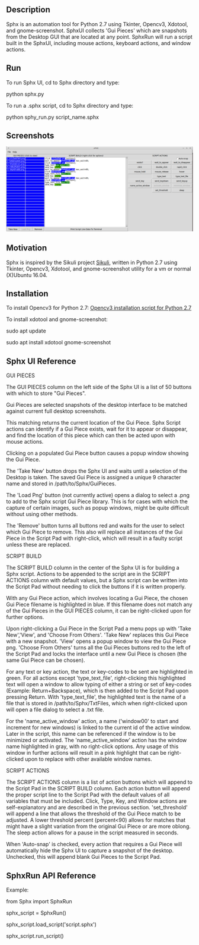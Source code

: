 ## Description

Sphx is an automation tool for Python 2.7 using Tkinter, Opencv3, Xdotool, and gnome-screenshot.
SphxUI collects 'Gui Pieces' which are snapshots from the Desktop GUI that are located at any point.
SphxRun will run a script built in the SphxUI, including mouse actions, keyboard actions, and window actions.


## Run

To run Sphx UI, cd to Sphx directory and type:

python sphx.py

To run a .sphx script, cd to Sphx directory and type:

python sphy_run.py script_name.sphx


## Screenshots

![Sphx Script Example](/Screenshots/gmail_login.png?raw=true "Screenshot 1")

## Motivation

Sphx is inspired by the Sikuli project [Sikuli](http://sikulix.com), written in Python 2.7 using Tkinter, Opencv3, Xdotool, and gnome-screenshot utility for a vm or normal (X)Ubuntu 16.04.

## Installation

To install Opencv3 for Python 2.7:
[Opencv3 installation script for Python 2.7](https://gist.github.com/sbrugman/f9d897f28e674f7a89bbf131e26b98b0)

To install xdotool and gnome-screenshot:

sudo apt update

sudo apt install xdotool gnome-screenshot

## Sphx UI Reference

GUI PIECES

The GUI PIECES column on the left side of the Sphx UI is a list of 50 buttons with which to store "Gui Pieces".

Gui Pieces are selected snapshots of the desktop interface to be matched against current full desktop screenshots.

This matching returns the current location of the Gui Piece. Sphx Script actions can identify if a Gui Piece exists, wait for it to appear or disappear, and find the location of this piece which can then be acted upon with mouse actions.

Clicking on a populated Gui Piece button causes a popup window showing the Gui Piece.

The 'Take New' button drops the Sphx UI and waits until a selection of the Desktop is taken. The saved Gui Piece is assigned a unique 9 character name and stored in /path/to/Sphx/GuiPieces.

The 'Load Png' button (not currently active) opens a dialog to select a .png to add to the Sphx script Gui Piece library. This is for cases with which the capture of certain images, such as popup windows, might be quite difficult without using other methods.

The 'Remove' button turns all buttons red and waits for the user to select which Gui Piece to remove. This also will replace all instances of the Gui Piece in the Script Pad with right-click, which will result in a faulty script unless these are replaced.

SCRIPT BUILD

The SCRIPT BUILD column in the center of the Sphx UI is for building a Sphx script. Actions to be appended to the script are in the SCRIPT ACTIONS column with default values, but a Sphx script can be written into the Script Pad without needing to click the buttons if it is written properly.

With any Gui Piece action, which involves locating a Gui Piece, the chosen Gui Piece filename is highlighted in blue. If this filename does not match any of the Gui Pieces in the GUI PIECES column, it can be right-clicked upon for further options.

Upon right-clicking a Gui Piece in the Script Pad a menu pops up with 'Take New','View', and 'Choose From Others'. 'Take New' replaces this Gui Piece with a new snapshot. 'View' opens a popup window to view the Gui Piece png. 'Choose From Others' turns all the Gui Pieces buttons red to the left of the Script Pad and locks the interface until a new Gui Piece is chosen (the same Gui Piece can be chosen).

For any text or key action, the text or key-codes to be sent are highlighted in green. For all actions except 'type_text_file', right-clicking this highlighted text will open a window to allow typing of either a string or set of key-codes (Example:  Return+Backspace), which is then added to the Script Pad upon pressing Return. With 'type_text_file', the highlighted text is the name of a file that is stored in /path/to/Sphx/TxtFiles, which when right-clicked upon will open a file dialog to select a .txt file.   

For the 'name_active_window' action, a name ('window00' to start and increment for new windows) is linked to the current id of the active window. Later in the script, this name can be referenced if the window is to be minimized or activated. The 'name_active_window' action has the window name highlighted in gray, with no right-click options. Any usage of this window in further actions will result in a pink highlight that can be right-clicked upon to replace with other available window names.

SCRIPT ACTIONS

The SCRIPT ACTIONS column is a list of action buttons which will append to the Script Pad in the SCRIPT BUILD column. Each action button will append the proper script line to the Script Pad with the default values of all variables that must be included. Click, Type, Key, and Window actions are self-explanatory and are described in the previous section. 'set_threshold' will append a line that allows the threshold of the Gui Piece match to be adjusted. A lower threshold percent (percent<90) allows for matches that might have a slight variation from the original Gui Piece or are more oblong. The sleep action allows for a pause in the script measured in seconds.

When 'Auto-snap' is checked, every action that requires a Gui Piece will automatically hide the Sphx UI to capture a snapshot of the desktop. Unchecked, this will append blank Gui Pieces to the Script Pad.
 

## SphxRun API Reference

Example:

from Sphx import SphxRun

sphx_script = SphxRun()

sphx_script.load_script('script.sphx')

sphx_script.run_script()



